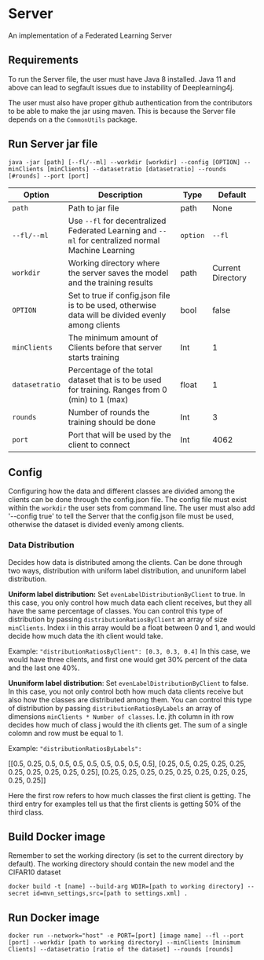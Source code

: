 # Server

An implementation of a Federated Learning Server

## Requirements
To run the Server file, the user must have Java 8 installed. Java 11 and above can lead to segfault issues due to instability of Deeplearning4j.

The user must also have proper github authentication from the contributors to be able to make the jar using maven. This is because the Server file depends on a the `CommonUtils` package.

## Run Server jar file
```
java -jar [path] [--fl/--ml] --workdir [workdir] --config [OPTION] --minClients [minClients] --datasetratio [datasetratio] --rounds [#rounds] --port [port]
```


| Option | Description                                              | Type   | Default | 
|--------|----------------------------------------------------------|--------|---------|
| `path` | Path to jar file | path|  None 
| `--fl/--ml`   | Use `--fl` for decentralized Federated Learning and `--ml` for centralized normal Machine Learning| `option` | `--fl`  
| `workdir` | Working directory where the server saves the model and the training results | path | Current Directory 
| `OPTION` | Set to true if config.json file is to be used, otherwise data will be divided evenly among clients | bool | false
| `minClients` | The minimum amount of Clients before that server starts training | Int | 1  
| `datasetratio`| Percentage of the total dataset that is to be used for training. Ranges from 0 (min) to 1 (max) | float | 1
| `rounds` | Number of rounds the training should be done | Int | 3
| `port` | Port that will be used by the client to connect | Int | 4062



## Config

Configuring how the data and different classes are divided among the clients can be done through the config.json file. The config file must exist within the `workdir` the user sets from command line. The user must also add '--config true' to tell the Server that the config.json file must be used, otherwise the dataset is divided evenly among clients.  

### Data Distribution
Decides how data is distributed among the clients. Can be done through two ways, distribution with uniform label distribution, and ununiform label distribution. 

**Uniform label distribution:** Set `evenLabelDistributionByClient` to true.  In this case, you only control how much data each client receives, but they all have the same percentage of classes. You can control this type of distribution by passing `distributionRatiosByClient` an array of size `minClients`. Index i in this array would be a float between 0 and 1, and would decide how much data the ith client would take. 

Example: `"distributionRatiosByClient": [0.3, 0.3, 0.4]` In this case, we would have three clients, and first one would get 30% percent of the data and the last one 40%.

**Ununiform label distribution**: Set `evenLabelDistributionByClient` to false. In this case, you not only control both how much data clients receive but also how the classes are distributed among them. You can control this type of distribution by passing `distributionRatiosByLabels` an array of dimensions `minClients * Number of classes`. I.e. jth column in ith row decides how much of class j would the ith clients get. The sum of a single colomn and row must be equal to 1. 

Example: `"distributionRatiosByLabels": `

 [[0.5, 0.25, 0.5, 0.5, 0.5, 0.5, 0.5, 0.5, 0.5, 0.5], 
				   [0.25, 0.5, 0.25, 0.25, 0.25, 0.25, 0.25, 0.25, 0.25, 0.25],
				   [0.25, 0.25, 0.25, 0.25, 0.25, 0.25, 0.25, 0.25, 0.25, 0.25]]

Here the first row refers to how much classes the first client is getting. The third entry for examples tell us that the first clients is getting 50% of the third class. 
## Build Docker image

Remember to set the working directory (is set to the current directory by default). The working directory should contain the new model and the CIFAR10 dataset

```
docker build -t [name] --build-arg WDIR=[path to working directory] --secret id=mvn_settings,src=[path to settings.xml] .
```

## Run Docker image

```
docker run --network="host" -e PORT=[port] [image name] --fl --port [port] --workdir [path to working directory] --minClients [minimum Clients] --datasetratio [ratio of the dataset] --rounds [rounds]
```

 


